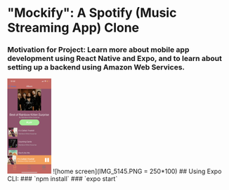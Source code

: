 # "Mockify": A Spotify (Music Streaming App) Clone 
### Motivation for Project: Learn more about mobile app development using React Native and Expo, and to learn about setting up a backend using Amazon Web Services.


<img src="IMG_5145.PNG" alt="homescreen" width="100">
![home screen](IMG_5145.PNG = 250*100)
## Using Expo CLI:
### `npm install`
### `expo start`

